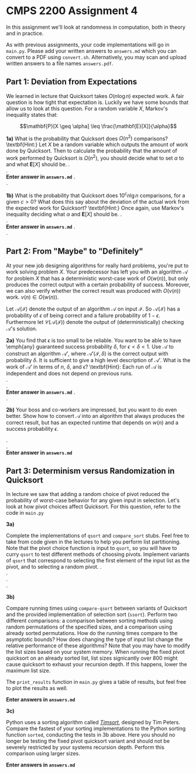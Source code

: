 # CMPS 2200 Assignment 4

In this assignment we'll look at randomness in computation, both in theory and in practice.

As with previous assignments, your code implementations will go in `main.py`.
Please add your written answers to `answers.md` which you can convert to a PDF
using `convert.sh`. Alternatively, you may scan and upload written answers
to a file names `answers.pdf`.

## Part 1: Deviation from Expectations

We learned in lecture that Quicksort takes $O(n \log n)$ expected
work. A fair question is how tight that expectation is. Luckily we
have some bounds that allow us to look at this question. For a random
variable $X$, Markov's inequality states that:

$$\mathbf{P}[X \geq \alpha] \leq \frac{\mathbf{E}[X]}{\alpha}$$

**1a)** What is the probability that Quicksort does $\Omega({n^2})$
  comparisons? \textbf{Hint:} Let $X$ be a random variable which outputs the amount of work done by Quicksort. Then to calculate the probability that the amount of work performed by Quicksort is $\Omega({n^2})$, you should decide what to set $\alpha$ to and what $\mathbf{E}[X]$ should be.
.  
.  
**Enter answer in `answers.md`**
.  
.  


**1b)** What is the probability that Quicksort does $10^c n \lg n$
comparisons, for a given $c>0$? What does this say about the
deviation of the actual work from the expected work for Quicksort? \textbf{Hint:} Once again, use Markov's inequality deciding what $\alpha$ and $\mathbf{E}[X]$ should be.
.  
.  
**Enter answer in `answers.md`**
.  
.  


## Part 2: From "Maybe" to "Definitely"

At your new job designing
algorithms for really hard problems, you're put to work solving
problem $X$. Your predecessor has left you with an
algorithm $\mathcal{A}$ for problem $X$ that has a deterministic
worst-case work of $O(w(n))$, but only produces the correct output with a certain
 probability of success. Moreover, we can also verify whether the correct
result was produced with $O(v(n))$ work. $v(n) \in O(w(n))$.

Let $\mathcal{A}(\mathcal{I})$ denote the output of an
algorithm $\mathcal{A}$ on input $\mathcal{I}$. So $\mathcal{A}(\mathcal{I})$ has a probability of $\epsilon$ of being
correct and a failure probability of $1-\epsilon$. Furthermore let
$\mathcal{C}(\mathcal{A}(\mathcal{I}))$ denote the output of
(deterministically) checking $\mathcal{A}$'s solution. 

**2a)** You find that $\epsilon$ is too small to be reliable. You want to be able to have \emph{any} guaranteed success
  probability $\delta$, for $\epsilon<\delta<1$. Use $\mathcal{A}$ to
  construct an algorithm $\mathcal{A}'$, where
  $\mathcal{A}'(\mathcal{I}, \delta)$ is the correct output with
  probability $\delta$. It is sufficient to give a high level
  description of $\mathcal{A}'$. What is
  the work of $\mathcal{A}'$ in terms of $n$, $\delta$, and
  $\epsilon$? \textbf{Hint}: Each run of $\mathcal{A}$ is
  independent and does not depend on previous runs.  
.  
.  
**Enter answer in `answers.md`**
.  
.  

**2b)** Your boss and co-workers are impressed, but you want to do
  even better. Show how to convert $\mathcal{A}$ into an
  algorithm that always produces the correct result, but has an
  expected runtime that depends on $w(n)$ and a success probability
  $\epsilon$.

.  
.  
**Enter answer in `answers.md`**


## Part 3: Determinism versus Randomization in Quicksort

In lecture we saw that adding a random choice of pivot reduced the
probability of worst-case behavior for any given input in
selection. Let's look at how pivot choices affect Quicksort. For this
question, refer to the code in `main.py` 

**3a)**

Complete the implementations of `qsort` and `compare_sort` stubs. Feel
free to take from code given in the lectures to  help you perform list
partitioning. Note that the pivot choice function is input to `qsort`,
so you will have to curry `qsort` to test different methods of
choosing pivots. Implement variants of `qsort` that correspond to
selecting the first element of the input list as the pivot, and to
selecting a random pivot.
.  
.  
.  
.  


**3b)**

Compare running times using `compare-qsort` between variants of
Quicksort and the
provided implementation of selection sort (`ssort`). Perform two
different comparisons: a comparison between sorting methods using
random permutations of the specified sizes, and a comparison using
already sorted permutations. How do the running times compare to the
asymptotic bounds? How does changing the type of input list change the
relative performance of these algorithms? Note that you may have to
modify the list sizes based on your system memory. When running the 
fixed pivot quicksort on an already sorted list, list sizes
signicantly over 800 might cause quicksort to exhaust your recursion
depth. If this happens, lower the maximum list size.

The `print_results` function in `main.py` gives
a table of results, but feel free to plot the results as well. 

**Enter answers in `answers.md`**

**3c)**

Python uses a sorting algorithm called [*Timsort*](https://en.wikipedia.org/wiki/Timsort), designed by Tim Peters. Compare the fastest of your sorting implementations to the Python sorting function `sorted`, conducting the tests in 3b above. Here you should no longer be testing the fixed pivot quicksort variant and
should not be severely restricted by your systems recursion depth. Perform
this comparison using larger sizes.

**Enter answers in `answers.md`**

